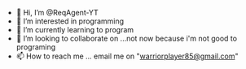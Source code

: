 - 👋 Hi, I’m @ReqAgent-YT
- 👀 I’m interested in programming
- 🌱 I’m currently learning to program 
- 💞️ I’m looking to collaborate on ...not now because i'm not good to programing
- 📫 How to reach me ... email me on "warriorplayer85@gmail.com"

<!---
ReqAgent-YT/ReqAgent-YT is a ✨ special ✨ repository because its `README.md` (this file) appears on your GitHub profile.
You can click the Preview link to take a look at your changes.
--->
